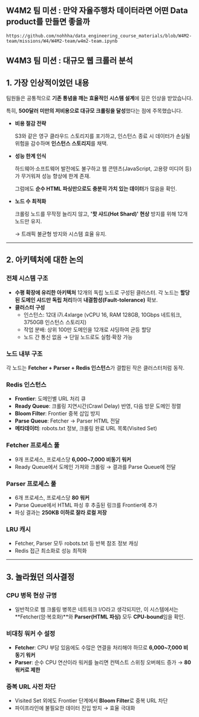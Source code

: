 ## W4M2 팀 미션 : 만약 자율주행차 데이터라면 어떤 Data product를 만들면 좋을까
    https://github.com/nohhha/data_engineering_course_materials/blob/W4M2-team/missions/W4/W4M2-team/w4m2-team.ipynb

## W4M3 팀 미션 : 대규모 웹 크롤러 분석

## 1. 가장 인상적이었던 내용

팀원들은 공통적으로 **기존 통념을 깨는 효율적인 시스템 설계**에 깊은 인상을 받았습니다.

특히, **500달러 미만의 저비용으로 대규모 크롤링을 달성**했다는 점에 주목했습니다.

- **비용 절감 전략**
    
    S3와 같은 영구 클라우드 스토리지를 포기하고, 인스턴스 종료 시 데이터가 손실될 위험을 감수하며 **인스턴스 스토리지**를 채택.
    
- **성능 한계 인식**
    
    하드웨어·소프트웨어 발전에도 불구하고 웹 콘텐츠(JavaScript, 고용량 미디어 등)가 무거워져 성능 향상에 한계 존재.
    
    그럼에도 **순수 HTML 파싱만으로도 충분히 가치 있는 데이터**가 많음을 확인.
    
- **노드 수 최적화**
    
    크롤링 노드를 무작정 늘리지 않고, **'핫 샤드(Hot Shard)' 현상** 방지를 위해 12개 노드만 유지.
    
    → 트래픽 불균형 방지와 시스템 효율 유지.
    

---

## 2. 아키텍처에 대한 논의

### 전체 시스템 구조

- **수평 확장에 유리한 아키텍처**
12개의 독립 노드로 구성된 클러스터.
각 노드는 **할당된 도메인 샤드만 독립 처리**하여 **내결함성(Fault-tolerance)** 확보.
- **클러스터 구성**
    - 인스턴스: 12대 i7i.4xlarge (vCPU 16, RAM 128GB, 10Gbps 네트워크, 3750GB 인스턴스 스토리지)
    - 작업 분배: 상위 100만 도메인을 12개로 샤딩하여 균등 할당
    - 노드 간 통신 없음 → 단일 노드로도 실험·확장 가능

### 노드 내부 구조

각 노드는 **Fetcher + Parser + Redis 인스턴스**가 결합된 작은 클러스터처럼 동작.

### Redis 인스턴스

- **Frontier**: 도메인별 URL 처리 큐
- **Ready Queue**: 크롤링 지연시간(Crawl Delay) 반영, 다음 방문 도메인 정렬
- **Bloom Filter**: Frontier 중복 삽입 방지
- **Parse Queue**: Fetcher → Parser HTML 전달
- **메타데이터**: robots.txt 정보, 크롤링 완료 URL 목록(Visited Set)

### Fetcher 프로세스 풀

- 9개 프로세스, 프로세스당 **6,000~7,000 비동기 워커**
- Ready Queue에서 도메인 가져와 크롤링 → 결과를 Parse Queue에 전달

### Parser 프로세스 풀

- 6개 프로세스, 프로세스당 **80 워커**
- Parse Queue에서 HTML 파싱 후 추출된 링크를 Frontier에 추가
- 파싱 결과는 **250KB 이하로 잘라 로컬 저장**

### LRU 캐시

- Fetcher, Parser 모두 robots.txt 등 반복 참조 정보 캐싱
- Redis 접근 최소화로 성능 최적화

---

## 3. 놀라웠던 의사결정

### CPU 병목 현상 규명

- 일반적으로 웹 크롤링 병목은 네트워크 I/O라고 생각되지만,
이 시스템에서는 **Fetcher(암·복호화)**와 **Parser(HTML 파싱)** 모두 **CPU-bound**임을 확인.

### 비대칭 워커 수 설정

- **Fetcher**: CPU 부담 있음에도 수많은 연결을 처리해야 하므로 **6,000~7,000 비동기 워커**
- **Parser**: 순수 CPU 연산이라 워커를 늘리면 컨텍스트 스위칭 오버헤드 증가 → **80 워커로 제한**

### 중복 URL 사전 차단

- Visited Set 외에도 Frontier 단계에서 **Bloom Filter**로 중복 URL 차단
- 파이프라인에 불필요한 데이터 진입 방지 → 효율 극대화

